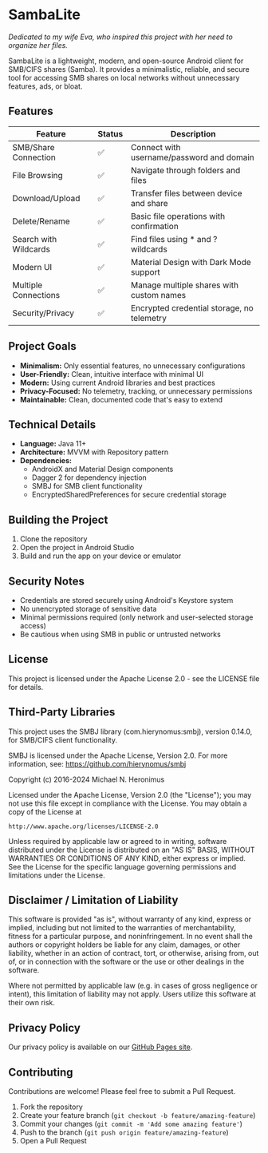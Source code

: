# SambaLite

*Dedicated to my wife Eva, who inspired this project with her need to organize her files.*

SambaLite is a lightweight, modern, and open-source Android client for SMB/CIFS shares (Samba). It provides a minimalistic, reliable, and secure tool for accessing SMB shares on local networks without unnecessary features, ads, or bloat.

## Features

| Feature                | Status | Description                                     |
| ---------------------- | ------ | ----------------------------------------------- |
| SMB/Share Connection   | ✅     | Connect with username/password and domain       |
| File Browsing          | ✅     | Navigate through folders and files              |
| Download/Upload        | ✅     | Transfer files between device and share         |
| Delete/Rename          | ✅     | Basic file operations with confirmation         |
| Search with Wildcards  | ✅     | Find files using * and ? wildcards              |
| Modern UI              | ✅     | Material Design with Dark Mode support          |
| Multiple Connections   | ✅     | Manage multiple shares with custom names        |
| Security/Privacy       | ✅     | Encrypted credential storage, no telemetry      |

## Project Goals

- **Minimalism:** Only essential features, no unnecessary configurations
- **User-Friendly:** Clean, intuitive interface with minimal UI
- **Modern:** Using current Android libraries and best practices
- **Privacy-Focused:** No telemetry, tracking, or unnecessary permissions
- **Maintainable:** Clean, documented code that's easy to extend

## Technical Details

- **Language:** Java 11+
- **Architecture:** MVVM with Repository pattern
- **Dependencies:**
  - AndroidX and Material Design components
  - Dagger 2 for dependency injection
  - SMBJ for SMB client functionality
  - EncryptedSharedPreferences for secure credential storage

## Building the Project

1. Clone the repository
2. Open the project in Android Studio
3. Build and run the app on your device or emulator

## Security Notes

- Credentials are stored securely using Android's Keystore system
- No unencrypted storage of sensitive data
- Minimal permissions required (only network and user-selected storage access)
- Be cautious when using SMB in public or untrusted networks

## License

This project is licensed under the Apache License 2.0 - see the LICENSE file for details.

## Third-Party Libraries

This project uses the SMBJ library (com.hierynomus:smbj), version 0.14.0, for SMB/CIFS client functionality.

SMBJ is licensed under the Apache License, Version 2.0.
For more information, see: https://github.com/hierynomus/smbj

Copyright (c) 2016-2024 Michael N. Heronimus

Licensed under the Apache License, Version 2.0 (the "License");
you may not use this file except in compliance with the License.
You may obtain a copy of the License at

    http://www.apache.org/licenses/LICENSE-2.0

Unless required by applicable law or agreed to in writing, software
distributed under the License is distributed on an "AS IS" BASIS,
WITHOUT WARRANTIES OR CONDITIONS OF ANY KIND, either express or implied.
See the License for the specific language governing permissions and
limitations under the License.

## Disclaimer / Limitation of Liability

This software is provided "as is", without warranty of any kind, express or implied, including but not limited to the warranties of merchantability, fitness for a particular purpose, and noninfringement. In no event shall the authors or copyright holders be liable for any claim, damages, or other liability, whether in an action of contract, tort, or otherwise, arising from, out of, or in connection with the software or the use or other dealings in the software.

Where not permitted by applicable law (e.g. in cases of gross negligence or intent), this limitation of liability may not apply. Users utilize this software at their own risk.

## Privacy Policy

Our privacy policy is available on our [GitHub Pages site](https://schliweb.github.io/sambalite/privacy_policy.html).

## Contributing

Contributions are welcome! Please feel free to submit a Pull Request.

1. Fork the repository
2. Create your feature branch (`git checkout -b feature/amazing-feature`)
3. Commit your changes (`git commit -m 'Add some amazing feature'`)
4. Push to the branch (`git push origin feature/amazing-feature`)
5. Open a Pull Request
